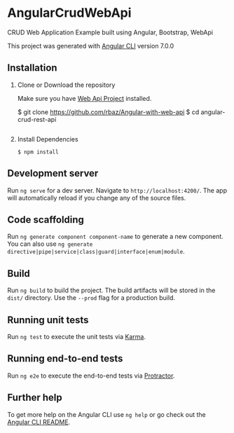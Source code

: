 # AngularCrudWebApi
CRUD Web Application Example built using Angular, Bootstrap, WebApi

This project was generated with [Angular CLI](https://github.com/angular/angular-cli) version 7.0.0

## Installation<a name="installation"></a>




1. Clone or Download the repository

	Make sure you have [Web Api Project](https://github.com/rbaz/Angular-with-web-api/tree/master/HDBellWebApi) installed.
  
	$ git clone https://github.com/rbaz/Angular-with-web-api
	$ cd angular-crud-rest-api
	```
2. Install Dependencies

	```
	$ npm install

## Development server

Run `ng serve` for a dev server. Navigate to `http://localhost:4200/`. The app will automatically reload if you change any of the source files.

## Code scaffolding

Run `ng generate component component-name` to generate a new component. You can also use `ng generate directive|pipe|service|class|guard|interface|enum|module`.

## Build

Run `ng build` to build the project. The build artifacts will be stored in the `dist/` directory. Use the `--prod` flag for a production build.

## Running unit tests

Run `ng test` to execute the unit tests via [Karma](https://karma-runner.github.io).

## Running end-to-end tests

Run `ng e2e` to execute the end-to-end tests via [Protractor](http://www.protractortest.org/).

## Further help

To get more help on the Angular CLI use `ng help` or go check out the [Angular CLI README](https://github.com/angular/angular-cli/blob/master/README.md).


